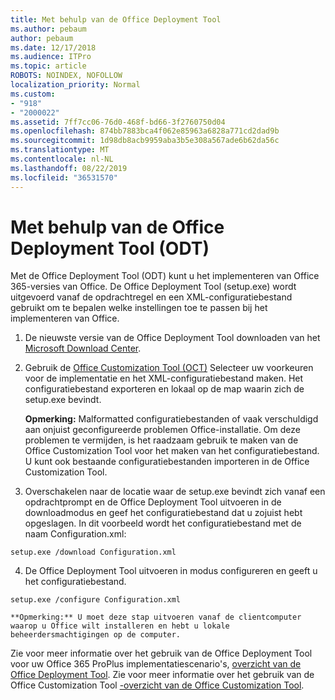 ```yaml
---
title: Met behulp van de Office Deployment Tool
ms.author: pebaum
author: pebaum
ms.date: 12/17/2018
ms.audience: ITPro
ms.topic: article
ROBOTS: NOINDEX, NOFOLLOW
localization_priority: Normal
ms.custom:
- "918"
- "2000022"
ms.assetid: 7ff7cc06-76d0-468f-bd66-3f2760750d04
ms.openlocfilehash: 874bb7883bca4f062e85963a6828a771cd2dad9b
ms.sourcegitcommit: 1d98db8acb9959aba3b5e308a567ade6b62da56c
ms.translationtype: MT
ms.contentlocale: nl-NL
ms.lasthandoff: 08/22/2019
ms.locfileid: "36531570"
---
```

# <a name="using-the-office-deployment-tool-odt"></a>Met behulp van de Office Deployment Tool (ODT)

Met de Office Deployment Tool (ODT) kunt u het implementeren van Office 365-versies van Office. De Office Deployment Tool (setup.exe) wordt uitgevoerd vanaf de opdrachtregel en een XML-configuratiebestand gebruikt om te bepalen welke instellingen toe te passen bij het implementeren van Office.
  
1. De nieuwste versie van de Office Deployment Tool downloaden van het [Microsoft Download Center](http://go.microsoft.com/fwlink/p/?LinkID=626065).

2. Gebruik de [Office Customization Tool (OCT)](https://config.office.com) Selecteer uw voorkeuren voor de implementatie en het XML-configuratiebestand maken. Het configuratiebestand exporteren en lokaal op de map waarin zich de setup.exe bevindt.

    **Opmerking:** Malformatted configuratiebestanden of vaak verschuldigd aan onjuist geconfigureerde problemen Office-installatie. Om deze problemen te vermijden, is het raadzaam gebruik te maken van de Office Customization Tool voor het maken van het configuratiebestand. U kunt ook bestaande configuratiebestanden importeren in de Office Customization Tool.

3. Overschakelen naar de locatie waar de setup.exe bevindt zich vanaf een opdrachtprompt en de Office Deployment Tool uitvoeren in de downloadmodus en geef het configuratiebestand dat u zojuist hebt opgeslagen. In dit voorbeeld wordt het configuratiebestand met de naam Configuration.xml:
    
  ```
  setup.exe /download Configuration.xml  
  ```

4. De Office Deployment Tool uitvoeren in modus configureren en geeft u het configuratiebestand.
    
  ```
  setup.exe /configure Configuration.xml
  ```

    **Opmerking:** U moet deze stap uitvoeren vanaf de clientcomputer waarop u Office wilt installeren en hebt u lokale beheerdersmachtigingen op de computer.

Zie voor meer informatie over het gebruik van de Office Deployment Tool voor uw Office 365 ProPlus implementatiescenario's, [overzicht van de Office Deployment Tool](https://docs.microsoft.com/deployoffice/overview-of-the-office-2016-deployment-tool). Zie voor meer informatie over het gebruik van de Office Customization Tool [-overzicht van de Office Customization Tool](https://docs.microsoft.com/DeployOffice/overview-of-the-office-customization-tool-for-click-to-run).
